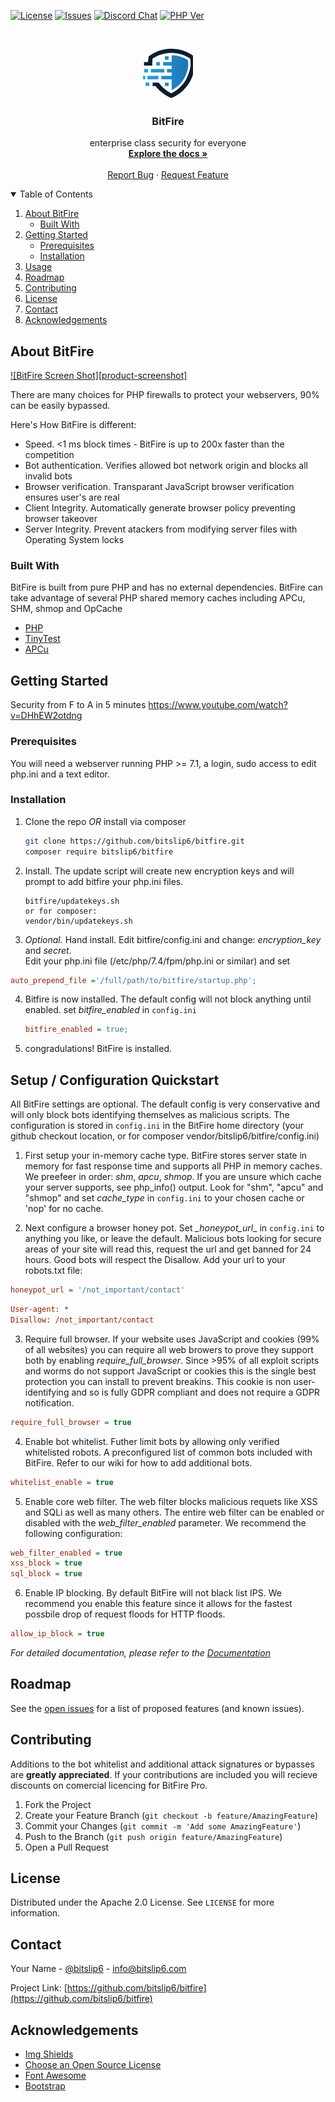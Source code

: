 
<!-- SHIELDS -->
[![License](https://img.shields.io/badge/license-AGPL%203.0-blue)](https://www.gnu.org/licenses/agpl-3.0.en.html)
[![Issues](https://img.shields.io/github/issues/bitslip6/bitfire)](https://github.com/bitslip6/bitfire) [![Discord Chat](https://img.shields.io/discord/793172132191928341)](https://discord.gg/VZ3C3bFK) [![PHP Ver](https://img.shields.io/badge/php->7.1-blue)](https://php)



<!-- PROJECT LOGO -->
<br />
<p align="center">
  <a href="https://github.com/bitslip6/bitfire">
    <img src="views/bitslip.png" alt="Logo" width="80" height="80">
  </a>

  <h3 align="center">BitFire</h3>

  <p align="center">
enterprise class security for everyone
    <br />
    <a href="https://github.com/bitslip6/bitfire/wiki"><strong>Explore the docs »</strong></a>
    <br />
    <br /><!--
    <a href="https://github.com/othneildrew/Best-README-Template">View Demo</a>
    ·
    -->
    <a href="https://github.com/bitslip6/bitfire/issues">Report Bug</a>
    ·
    <a href="https://github.com/bitslip6/bitfire/issues">Request Feature</a>
  </p>
</p>



<!-- TABLE OF CONTENTS -->
<details open="open">
  <summary>Table of Contents</summary>
  <ol>
    <li>
      <a href="#about-the-project">About BitFire</a>
      <ul>
        <li><a href="#built-with">Built With</a></li>
      </ul>
    </li>
    <li>
      <a href="#getting-started">Getting Started</a>
      <ul>
        <li><a href="#prerequisites">Prerequisites</a></li>
        <li><a href="#installation">Installation</a></li>
      </ul>
    </li>
    <li><a href="#usage">Usage</a></li>
    <li><a href="#roadmap">Roadmap</a></li>
    <li><a href="#contributing">Contributing</a></li>
    <li><a href="#license">License</a></li>
    <li><a href="#contact">Contact</a></li>
    <li><a href="#acknowledgements">Acknowledgements</a></li>
  </ol>
</details>



<!-- ABOUT THE PROJECT -->
## About BitFire

[![BitFire Screen Shot][product-screenshot]](https://example.com)

There are many choices for PHP firewalls to protect your webservers, 90% can be easily bypassed.

Here's How BitFire is different:
* Speed. <1 ms block times - BitFire is up to 200x faster than the competition
* Bot authentication. Verifies allowed bot network origin and blocks all invalid bots
* Browser verification. Transparant JavaScript browser verification ensures user's are real
* Client Integrity. Automatically generate browser policy preventing browser takeover
* Server Integrity. Prevent atackers from modifying server files with Operating System locks


### Built With

BitFire is built from pure PHP and has no external dependencies.  BitFire can take advantage of several PHP shared memory caches including APCu, SHM, shmop and OpCache
* [PHP](https://php.com)
* [TinyTest](https://github.com/bitslip6/tinytest)
* [APCu](https://pecl.php.net/package/APCU)



<!-- GETTING STARTED -->
## Getting Started

Security from F to A in 5 minutes https://www.youtube.com/watch?v=DHhEW2otdng

### Prerequisites

You will need a webserver running PHP >= 7.1, a login, sudo access to edit php.ini and a text editor.


### Installation

1. Clone the repo *OR* install via composer
   ```sh
   git clone https://github.com/bitslip6/bitfire.git
   composer require bitslip6/bitfire
   ```
2. Install.  The update script will create new encryption keys and will prompt to add bitfire your php.ini files.
   ```
   bitfire/updatekeys.sh
   or for composer:
   vendor/bin/updatekeys.sh
   ```
3. *Optional.*  Hand install.  Edit bitfire/config.ini and change: *_encryption_key_* and *_secret_*.  
Edit your php.ini file (/etc/php/7.4/fpm/php.ini or similar) and set 
```ini 
auto_prepend_file ='/full/path/to/bitfire/startup.php';
```

4. Bitfire is now installed. The default config will not block anything until enabled.  set *_bitfire_enabled_* in `config.ini`
   ```ini
   bitfire_enabled = true;
   ```
5. congradulations!  BitFire is installed.



<!-- SETUP -->
## Setup / Configuration Quickstart


All BitFire settings are optional.  The default config is very conservative and will only block
bots identifying themselves as malicious scripts. The configuration is stored in `config.ini` in the BitFire
home directory (your github checkout location, or for composer vendor/bitslip6/bitfire/config.ini)

1. First setup your in-memory cache type.  BitFire stores server state in memory for fast response 
time and supports all PHP in memory caches. We preefeer in order: *shm*, *apcu*, *shmop*.  If you
are unsure which cache your server supports, see php_info() output.  Look for "shm", "apcu" and "shmop"
and set *_cache_type_* in `config.ini` to your chosen cache or 'nop' for no cache.


2. Next configure a browser honey pot.  Set *_honeypot_url*_ in `config.ini` to anything you like, 
or leave the default.  Malicious bots looking for secure areas of your site will read this, request
the url and get banned for 24 hours.  Good bots will respect the Disallow. Add your url to your robots.txt file:
```ini
honeypot_url = '/not_important/contact'
```

```ini
User-agent: *
Disallow: /not_important/contact
```


3. Require full browser.  If your website uses JavaScript and cookies (99% of all websites) you can
require all web browers to prove they support both by enabling *require_full_browser*.  Since >95% of
all exploit scripts and worms do not support JavaScript or cookies this is the single best protection
you can install to prevent breakins.  This cookie is non user-identifying and so is fully GDPR compliant
and does not require a GDPR notification.
```ini
require_full_browser = true
```


4. Enable bot whitelist.  Futher limit bots by allowing only verified whitelisted robots.  A preconfigured
list of common bots included with BitFire.  Refer to our wiki for how to add additional bots.
```ini
whitelist_enable = true
```

5. Enable core web filter.  The web filter blocks malicious requets like XSS and SQLi as well as many others.
The entire web filter can be enabled or disabled with the *web_filter_enabled* parameter.  We recommend
the following configuration:
```ini
web_filter_enabled = true
xss_block = true
sql_block = true
```

6. Enable IP blocking.  By default BitFire will not black list IPS.  We recommend you enable this feature since
it allows for the fastest possbile drop of request floods for HTTP floods.
```ini
allow_ip_block = true
```



_For detailed documentation, please refer to the [Documentation](https://github.com/bitslip6/bitfire/wiki)_



<!-- ROADMAP -->
## Roadmap

See the [open issues](https://github.com/bitslip6/bitfire/issues) for a list of proposed features (and known issues).



<!-- CONTRIBUTING -->
## Contributing

Additions to the bot whitelist and additional attack signatures or bypasses are **greatly appreciated**.  If your contributions are included you will recieve discounts on comercial licencing for BitFire Pro.

1. Fork the Project
2. Create your Feature Branch (`git checkout -b feature/AmazingFeature`)
3. Commit your Changes (`git commit -m 'Add some AmazingFeature'`)
4. Push to the Branch (`git push origin feature/AmazingFeature`)
5. Open a Pull Request



<!-- LICENSE -->
## License

Distributed under the Apache 2.0 License. See `LICENSE` for more information.



<!-- CONTACT -->
## Contact

Your Name - [@bitslip6](https://twitter.com/bitslip6) - info@bitslip6.com

Project Link: [https://github.com/bitslip6/bitfire](https://github.com/bitslip6/bitfire)



<!-- ACKNOWLEDGEMENTS -->
## Acknowledgements
* [Img Shields](https://shields.io)
* [Choose an Open Source License](https://choosealicense.com)
* [Font Awesome](https://fontawesome.com)
* [Bootstrap](https://getbootstrap.com)





<!-- MARKDOWN LINKS & IMAGES -->
